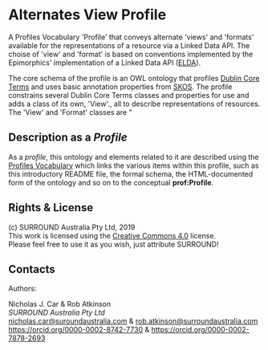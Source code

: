 # Alternates View Profile
A Profiles Vocabulary 'Profile' that conveys alternate 'views' and 'formats' available for the representations of a resource via a Linked Data API. The choise of 'view' and 'format' is based on conventions implemented by the Epimorphics' implementation of a Linked Data API ([ELDA](http://epimorphics.github.io/elda/)).

The core schema of the profile is an OWL ontology that profiles [Dublin Core Terms](https://www.dublincore.org/specifications/dublin-core/dcmi-terms/) and uses basic annotation properties from [SKOS](https://www.w3.org/TR/skos-primer/). The profile constrains several Dublin Core Terms classes and properties for use and adds a class of its own, 'View'., all to describe representations of resources. The 'View' and 'Format' classes are "

## Description as a *Profile*
As a *profile*, this ontology and elements related to it are described using the [Profiles Vocabulary](https://www.w3.org/TR/dx-prof/) which links the various items within this profile, such as this introductory README file, the formal schema, the HTML-documented form of the ontology and so on to the conceptual **prof:Profile**.


## Rights & License
(c) SURROUND Australia Pty Ltd, 2019  
This work is licensed using the [Creative Commons 4.0](http://creativecommons.org/licenses/by/4.0) license.  
Please feel free to use it as you wish, just attribute SURROUND!


## Contacts
Authors:

Nicholas J. Car & Rob Atkinson  
*SURROUND Australia Pty Ltd*  
<nicholas.car@suroundaustralia.com> & <rob.atkinson@surroundaustralia.com>  
<https://orcid.org/0000-0002-8742-7730> & <https://orcid.org/0000-0002-7878-2693>  
